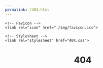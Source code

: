 ```yaml
---
permalink: /404.html
---
```

<!DOCTYPE html>

<html lang="en">

  <head>
    <!-- Title -->
    <title>404? F*ck my life...</title>

    <!-- Favicon -->
    <link rel="icon" href="./img/favicon.ico">

    <!-- Stylesheet -->
    <link rel="stylesheet" href="404.css">

  </head>
  <body>
    <!-- Fuck my life video autoplay -->
    <div class="over404">
      <div class="darkOverlay"></div>
      <header>
        <h1 class="glitch" data-text="404">404</h1>
      </header>
    </div>
  </body>
</html>
